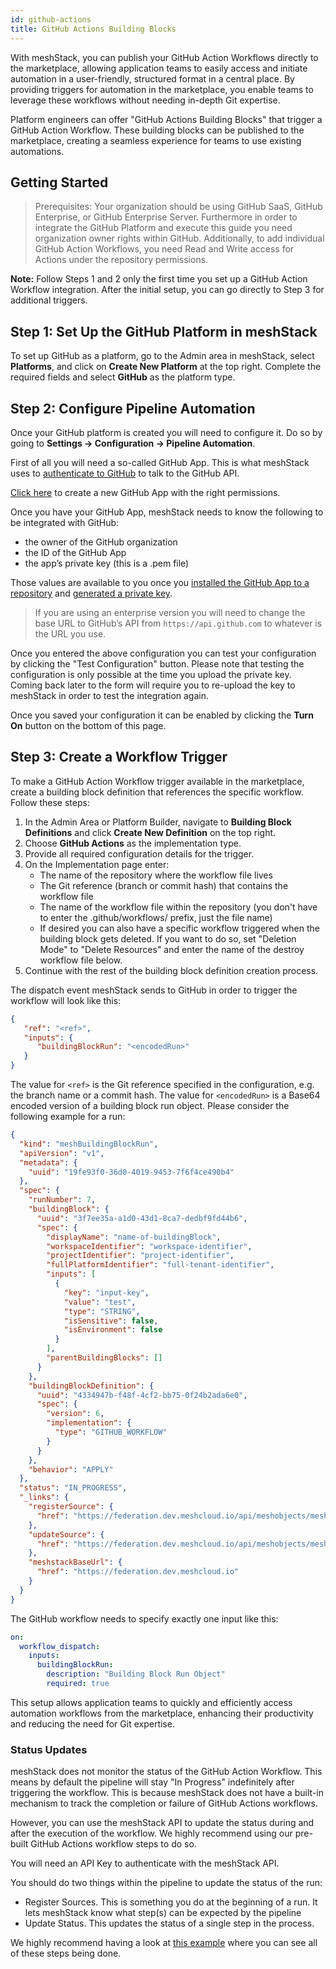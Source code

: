 ```yaml
---
id: github-actions
title: GitHub Actions Building Blocks
---
```


With meshStack, you can publish your GitHub Action Workflows directly to the marketplace, allowing application teams to easily access and initiate automation in a user-friendly, structured format in a central place. By providing triggers for automation in the marketplace, you enable teams to leverage these workflows without needing in-depth Git expertise.

Platform engineers can offer "GitHub Actions Building Blocks" that trigger a GitHub Action Workflow. These building blocks can be published to the marketplace, creating a seamless experience for teams to use existing automations.

## Getting Started

> Prerequisites: Your organization should be using GitHub SaaS, GitHub Enterprise, or GitHub Enterprise Server.
> Furthermore in order to integrate the GitHub Platform and execute this guide you need organization owner rights within GitHub.
> Additionally, to add individual GitHub Action Workflows, you need Read and Write access for Actions under the repository permissions.

**Note:** Follow Steps 1 and 2 only the first time you set up a GitHub Action Workflow integration. After the initial setup, you can go directly to Step 3 for additional triggers.

## Step 1: Set Up the GitHub Platform in meshStack

To set up GitHub as a platform, go to the Admin area in meshStack, select **Platforms**, and click on **Create New Platform** at the top right. Complete the required fields and select **GitHub** as the platform type.

## Step 2: Configure Pipeline Automation

Once your GitHub platform is created you will need to configure it. Do so by going to **Settings → Configuration → Pipeline Automation**.

First of all you will need a so-called GitHub App. This is what meshStack uses to [authenticate to GitHub](https://docs.github.com/en/apps/creating-github-apps/authenticating-with-a-github-app/authenticating-as-a-github-app-installation) to talk to the GitHub API.

[Click here](https://github.com/settings/apps/new?name=meshStack-action-trigger&description=Provide%20meshStack%20with%20the%20ability%20to%20trigger%20GitHub%20Action%20Workflows&public=false&actions=write&url=https%3A%2F%2Fmeshcloud.io&webhook_active=false) to create a new GitHub App with the right permissions.

Once you have your GitHub App, meshStack needs to know the following to be integrated with GitHub:

- the owner of the GitHub organization
- the ID of the GitHub App
- the app’s private key (this is a .pem file)

Those values are available to you once you [installed the GitHub App to a repository](https://docs.github.com/en/apps/using-github-apps/installing-your-own-github-app) and [generated a private key](https://docs.github.com/en/apps/creating-github-apps/authenticating-with-a-github-app/managing-private-keys-for-github-apps#generating-private-keys).

> If you are using an enterprise version you will need to change the base URL to GitHub’s API from `https://api.github.com` to whatever is the URL you use.

Once you entered the above configuration you can test your configuration by clicking the "Test Configuration" button. Please note that testing the configuration is only possible at the time you upload the private key. Coming back later to the form will require you to re-upload the key to meshStack in order to test the integration again.

Once you saved your configuration it can be enabled by clicking the **Turn On** button on the bottom of this page.

## Step 3: Create a Workflow Trigger

To make a GitHub Action Workflow trigger available in the marketplace, create a building block definition that references the specific workflow. Follow these steps:

1. In the Admin Area or Platform Builder, navigate to **Building Block Definitions** and click **Create New Definition** on the top right.
2. Choose **GitHub Actions** as the implementation type.
3. Provide all required configuration details for the trigger.
4. On the Implementation page enter:
   - The name of the repository where the workflow file lives
   - The Git reference (branch or commit hash) that contains the workflow file
   - The name of the workflow file within the repository (you don't have to enter the .github/workflows/ prefix, just the file name)
   - If desired you can also have a specific workflow triggered when the building block gets deleted.
     If you want to do so, set "Deletion Mode" to "Delete Resources" and enter the name of the destroy workflow file below.
5. Continue with the rest of the building block definition creation process.

The dispatch event meshStack sends to GitHub in order to trigger the workflow will look like this:

```json
{
   "ref": "<ref>",
   "inputs": {
      "buildingBlockRun": "<encodedRun>"
   }
}
```

The value for `<ref>` is the Git reference specified in the configuration, e.g. the branch name or a commit hash.
The value for `<encodedRun>` is a Base64 encoded version of a building block run object.
Please consider the following example for a run:

```json
{
  "kind": "meshBuildingBlockRun",
  "apiVersion": "v1",
  "metadata": {
    "uuid": "19fe93f0-36d0-4019-9453-7f6f4ce490b4"
  },
  "spec": {
    "runNumber": 7,
    "buildingBlock": {
      "uuid": "3f7ee35a-a1d0-43d1-8ca7-dedbf9fd44b6",
      "spec": {
        "displayName": "name-of-buildingBlock",
        "workspaceIdentifier": "workspace-identifier",
        "projectIdentifier": "project-identifier",
        "fullPlatformIdentifier": "full-tenant-identifier",
        "inputs": [
          {
            "key": "input-key",
            "value": "test",
            "type": "STRING",
            "isSensitive": false,
            "isEnvironment": false
          }
        ],
        "parentBuildingBlocks": []
      }
    },
    "buildingBlockDefinition": {
      "uuid": "4334947b-f48f-4cf2-bb75-0f24b2ada6e0",
      "spec": {
        "version": 6,
        "implementation": {
          "type": "GITHUB_WORKFLOW"
        }
      }
    },
    "behavior": "APPLY"
  },
  "status": "IN_PROGRESS",
  "_links": {
    "registerSource": {
      "href": "https://federation.dev.meshcloud.io/api/meshobjects/meshbuildingblockruns/19fe93f0-36d0-4019-9453-7f6f4ce490b4/status/source"
    },
    "updateSource": {
      "href": "https://federation.dev.meshcloud.io/api/meshobjects/meshbuildingblockruns/19fe93f0-36d0-4019-9453-7f6f4ce490b4/status/source/{sourceId}"
    },
    "meshstackBaseUrl": {
      "href": "https://federation.dev.meshcloud.io"
    }
  }
}
```

The GitHub workflow needs to specify exactly one input like this:

```yaml
on:
  workflow_dispatch:
    inputs:
      buildingBlockRun:
        description: "Building Block Run Object"
        required: true
```

This setup allows application teams to quickly and efficiently access automation workflows from the marketplace, enhancing their productivity and reducing the need for Git expertise.

### Status Updates

meshStack does not monitor the status of the GitHub Action Workflow. This means by default the pipeline will stay "In Progress" indefinitely after triggering the workflow. This is because meshStack does not have a built-in mechanism to track the completion or failure of GitHub Actions workflows.

However, you can use the meshStack API to update the status during and after the execution of the workflow. We highly recommend using our pre-built GitHub Actions workflow steps to do so.

You will need an API Key to authenticate with the meshStack API.

You should do two things within the pipeline to update the status of the run:

- Register Sources. This is something you do at the beginning of a run. It lets meshStack know what step(s) can be expected by the pipeline
- Update Status. This updates the status of a single step in the process.

We highly recommend having a look at [this example](https://github.com/likvid-bank/likvid-cloudfoundation/blob/main/.github/workflows/ionos-cp-workflow.yml) where you can see all of these steps being done.
